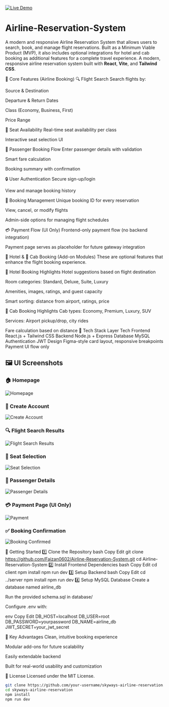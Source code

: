 [![Live Demo](https://img.shields.io/badge/View-Demo-blue?logo=vercel)](https://airline-reservation-system-sigma.vercel.app/)

# Airline-Reservation-System
A modern and responsive Airline Reservation System that allows users to search, book, and manage flight reservations. Built as a Minimum Viable Product (MVP), it also includes optional integrations for hotel and cab booking as additional features for a complete travel experience.
A modern, responsive airline reservation system built with **React**, **Vite**, and **Tailwind CSS**.

🧩 Core Features (Airline Booking)
🔍 Flight Search
Search flights by:

Source & Destination

Departure & Return Dates

Class (Economy, Business, First)

Price Range

💺 Seat Availability
Real-time seat availability per class

Interactive seat selection UI

🧍 Passenger Booking Flow
Enter passenger details with validation

Smart fare calculation

Booking summary with confirmation

🔒 User Authentication
Secure sign-up/login

View and manage booking history

📄 Booking Management
Unique booking ID for every reservation

View, cancel, or modify flights

Admin-side options for managing flight schedules

💳 Payment Flow (UI Only)
Frontend-only payment flow (no backend integration)

Payment page serves as placeholder for future gateway integration

🏨 Hotel & 🚗 Cab Booking (Add-on Modules)
These are optional features that enhance the flight booking experience.

🏨 Hotel Booking Highlights
Hotel suggestions based on flight destination

Room categories: Standard, Deluxe, Suite, Luxury

Amenities, images, ratings, and guest capacity

Smart sorting: distance from airport, ratings, price

🚗 Cab Booking Highlights
Cab types: Economy, Premium, Luxury, SUV

Services: Airport pickup/drop, city rides

Fare calculation based on distance
🔧 Tech Stack
Layer	Tech
Frontend	React.js + Tailwind CSS
Backend	Node.js + Express
Database	MySQL
Authentication	JWT
Design	Figma-style card layout, responsive breakpoints
Payment	UI flow only 

## 🖼️ UI Screenshots

### 🏠 Homepage
![Homepage](assets/home.png)

### 👤 Create Account
![Create Account](assets/create%20account.png)

### 🔍 Flight Search Results
![Flight Search Results](assets/flight%20search%20results.png)

### 💺 Seat Selection
![Seat Selection](assets/seat%20selection.png)

### 🧍 Passenger Details
![Passenger Details](assets/passenger%20details.png)

### 💳 Payment Page (UI Only)
![Payment](assets/payment.png)

### ✅ Booking Confirmation
![Booking Confirmed](assets/booking%20confirmed.png)





🚀 Getting Started
1️⃣ Clone the Repository
bash
Copy
Edit
git clone https://github.com/Faizan0602/Airline-Reservation-System.git
cd Airline-Reservation-System
2️⃣ Install Frontend Dependencies
bash
Copy
Edit
cd client
npm install
npm run dev
3️⃣ Setup Backend
bash
Copy
Edit
cd ../server
npm install
npm run dev
4️⃣ Setup MySQL Database
Create a database named airline_db

Run the provided schema.sql in database/

Configure .env with:

env
Copy
Edit
DB_HOST=localhost
DB_USER=root
DB_PASSWORD=yourpassword
DB_NAME=airline_db
JWT_SECRET=your_jwt_secret

🎯 Key Advantages
Clean, intuitive booking experience

Modular add-ons for future scalability

Easily extendable backend

Built for real-world usability and customization

📄 License
Licensed under the MIT License.








```bash
git clone https://github.com/your-username/skyways-airline-reservation.git
cd skyways-airline-reservation
npm install
npm run dev
